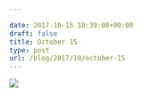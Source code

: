 ```yaml
---

date: 2017-10-15 18:39:00+00:00
draft: false
title: October 15
type: post
url: /blog/2017/10/october-15
---
```




  
   ![](/images/2017-10-15-201710october-15/IMG_2445.jpg)

  


